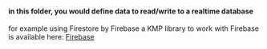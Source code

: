 #### in this folder, you would define data to read/write to a realtime database
for example using Firestore by Firebase
a KMP library to work with Firebase is available here:
[Firebase](https://github.com/GitLiveApp/firebase-kotlin-sdk)
